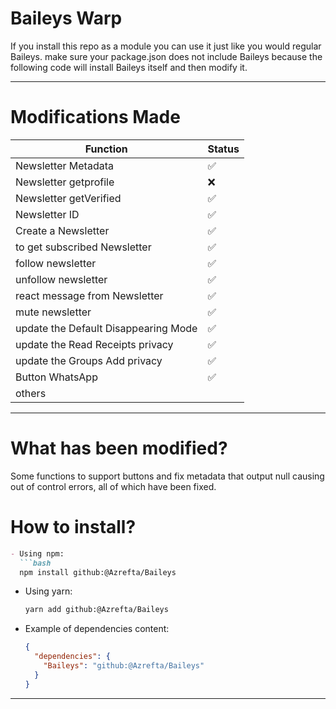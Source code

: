 # Baileys Warp

If you install this repo as a module you can use it just like you would regular Baileys. make sure your package.json does not include Baileys because the following code will install Baileys itself and then modify it.

---

# Modifications Made

| Function                              | Status |
|---------------------------------------|--------|
| Newsletter Metadata                   | ✅     |
| Newsletter getprofile                 | ❌     |
| Newsletter getVerified                | ✅     |
| Newsletter ID                         | ✅     |
| Create a Newsletter                   | ✅     |
| to get subscribed Newsletter          | ✅     |
| follow newsletter                     | ✅     |
| unfollow newsletter                   | ✅     |
| react message from Newsletter         | ✅     |
| mute newsletter                       | ✅     |
| update the Default Disappearing Mode  | ✅     |
| update the Read Receipts privacy      | ✅     |
| update the Groups Add privacy         | ✅     |
| Button WhatsApp                       | ✅     |
| others                                |        |

---

# What has been modified?

Some functions to support buttons and fix metadata that output null causing out of control errors, all of which have been fixed.

# How to install?

```markdown
- Using npm:
  ```bash
  npm install github:@Azrefta/Baileys
  ```

- Using yarn:
  ```bash
  yarn add github:@Azrefta/Baileys
  ```

- Example of dependencies content:
  ```json
  {
    "dependencies": {
      "Baileys": "github:@Azrefta/Baileys"
    }
  }
  ```

---
